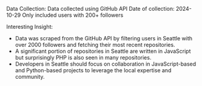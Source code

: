 Data Collection:
Data collected using GitHub API
Date of collection: 2024-10-29
Only included users with 200+ followers

Interesting Insight:
- Data was scraped from the GitHub API by filtering users in Seattle with over 2000 followers and fetching their most recent repositories.
- A significant portion of repositories in Seattle are written in JavaScript but surprisingly PHP is also seen in many repositories.
- Developers in Seattle should focus on collaboration in JavaScript-based and Python-based projects to leverage the local expertise and community.
